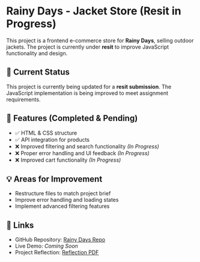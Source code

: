 # Rainy Days - Jacket Store (Resit in Progress)

This project is a frontend e-commerce store for **Rainy Days**, selling outdoor jackets. The project is currently under **resit** to improve JavaScript functionality and design.

## 🚧 Current Status
This project is currently being updated for a **resit submission**. The JavaScript implementation is being improved to meet assignment requirements.

## 📌 Features (Completed & Pending)
- ✅ HTML & CSS structure  
- ✅ API integration for products  
- ❌ Improved filtering and search functionality *(In Progress)*  
- ❌ Proper error handling and UI feedback *(In Progress)*  
- ❌ Improved cart functionality *(In Progress)*  

## 💡 Areas for Improvement
- Restructure files to match project brief  
- Improve error handling and loading states  
- Implement advanced filtering features  

## 🔗 Links
- GitHub Repository: [Rainy Days Repo](https://github.com/snezanakg/html-css-CA/tree/main)  
- Live Demo: *Coming Soon*  
- Project Reflection: [Reflection PDF]()  
